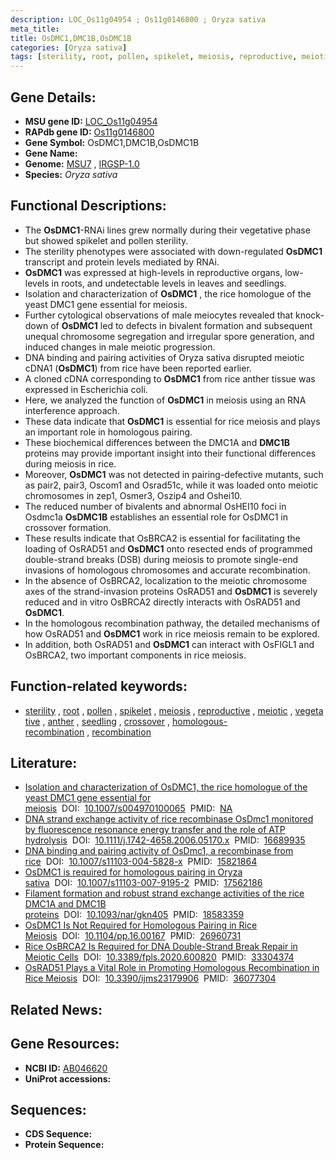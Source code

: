 ```yaml
---
description: LOC_Os11g04954 ; Os11g0146800 ; Oryza sativa
meta_title:
title: OsDMC1,DMC1B,OsDMC1B
categories: [Oryza sativa]
tags: [sterility, root, pollen, spikelet, meiosis, reproductive, meiotic, vegetative, anther, seedling, crossover, homologous recombination, recombination]
---
```


## Gene Details:
- **MSU gene ID:** [LOC_Os11g04954](http://rice.uga.edu/cgi-bin/ORF_infopage.cgi?orf=LOC_Os11g04954)  
- **RAPdb gene ID:** [Os11g0146800](https://rapdb.dna.affrc.go.jp/locus/?name=Os11g0146800)  
- **Gene Symbol:** OsDMC1,DMC1B,OsDMC1B
- **Gene Name:**
- **Genome:**  [MSU7](http://rice.uga.edu/)&nbsp;,&nbsp;[IRGSP-1.0](https://rapdb.dna.affrc.go.jp/download/irgsp1.html)
- **Species:** *Oryza sativa*

## Functional Descriptions:
   - The **OsDMC1**-RNAi lines grew normally during their vegetative phase but showed spikelet and pollen sterility.
   - The sterility phenotypes were associated with down-regulated **OsDMC1** transcript and protein levels mediated by RNAi.
   - **OsDMC1** was expressed at high-levels in reproductive organs, low-levels in roots, and undetectable levels in leaves and seedlings.
   - Isolation and characterization of **OsDMC1** , the rice homologue of the yeast DMC1 gene essential for meiosis.
   - Further cytological observations of male meiocytes revealed that knock-down of **OsDMC1** led to defects in bivalent formation and subsequent unequal chromosome segregation and irregular spore generation, and induced changes in male meiotic progression.
   - DNA binding and pairing activities of Oryza sativa disrupted meiotic cDNA1 (**OsDMC1**) from rice have been reported earlier.
   - A cloned cDNA corresponding to **OsDMC1** from rice anther tissue was expressed in Escherichia coli.
   - Here, we analyzed the function of **OsDMC1** in meiosis using an RNA interference approach.
   - These data indicate that **OsDMC1** is essential for rice meiosis and plays an important role in homologous pairing.
   - These biochemical differences between the DMC1A and **DMC1B** proteins may provide important insight into their functional differences during meiosis in rice.
   - Moreover, **OsDMC1** was not detected in pairing-defective mutants, such as pair2, pair3, Oscom1 and Osrad51c, while it was loaded onto meiotic chromosomes in zep1, Osmer3, Oszip4 and Oshei10.
   - The reduced number of bivalents and abnormal OsHEI10 foci in Osdmc1a **OsDMC1B** establishes an essential role for OsDMC1 in crossover formation.
   - These results indicate that OsBRCA2 is essential for facilitating the loading of OsRAD51 and **OsDMC1** onto resected ends of programmed double-strand breaks (DSB) during meiosis to promote single-end invasions of homologous chromosomes and accurate recombination.
   - In the absence of OsBRCA2, localization to the meiotic chromosome axes of the strand-invasion proteins OsRAD51 and **OsDMC1** is severely reduced and in vitro OsBRCA2 directly interacts with OsRAD51 and **OsDMC1**.
   - In the homologous recombination pathway, the detailed mechanisms of how OsRAD51 and **OsDMC1** work in rice meiosis remain to be explored.
   - In addition, both OsRAD51 and **OsDMC1** can interact with OsFIGL1 and OsBRCA2, two important components in rice meiosis.

## Function-related keywords:
   - [sterility](/tags/sterility/)&nbsp;,&nbsp;[root](/tags/root/)&nbsp;,&nbsp;[pollen](/tags/pollen/)&nbsp;,&nbsp;[spikelet](/tags/spikelet/)&nbsp;,&nbsp;[meiosis](/tags/meiosis/)&nbsp;,&nbsp;[reproductive](/tags/reproductive/)&nbsp;,&nbsp;[meiotic](/tags/meiotic/)&nbsp;,&nbsp;[vegetative](/tags/vegetative/)&nbsp;,&nbsp;[anther](/tags/anther/)&nbsp;,&nbsp;[seedling](/tags/seedling/)&nbsp;,&nbsp;[crossover](/tags/crossover/)&nbsp;,&nbsp;[homologous-recombination](/tags/homologous-recombination/)&nbsp;,&nbsp;[recombination](/tags/recombination/)

## Literature:
   - [Isolation and characterization of OsDMC1, the rice homologue of the yeast DMC1 gene essential for meiosis](https://www.doi.org/10.1007/s004970100065)&nbsp;&nbsp;DOI:&nbsp;&nbsp;[10.1007/s004970100065](https://www.doi.org/10.1007/s004970100065)&nbsp;&nbsp;PMID:&nbsp;&nbsp;[NA](https://pubmed.ncbi.nlm.nih.gov/NA/)
   - [DNA strand exchange activity of rice recombinase OsDmc1 monitored by fluorescence resonance energy transfer and the role of ATP hydrolysis](https://www.doi.org/10.1111/j.1742-4658.2006.05170.x)&nbsp;&nbsp;DOI:&nbsp;&nbsp;[10.1111/j.1742-4658.2006.05170.x](https://www.doi.org/10.1111/j.1742-4658.2006.05170.x)&nbsp;&nbsp;PMID:&nbsp;&nbsp;[16689935](https://pubmed.ncbi.nlm.nih.gov/16689935/)
   - [DNA binding and pairing activity of OsDmc1, a recombinase from rice](https://www.doi.org/10.1007/s11103-004-5828-x)&nbsp;&nbsp;DOI:&nbsp;&nbsp;[10.1007/s11103-004-5828-x](https://www.doi.org/10.1007/s11103-004-5828-x)&nbsp;&nbsp;PMID:&nbsp;&nbsp;[15821864](https://pubmed.ncbi.nlm.nih.gov/15821864/)
   - [OsDMC1 is required for homologous pairing in Oryza sativa](https://www.doi.org/10.1007/s11103-007-9195-2)&nbsp;&nbsp;DOI:&nbsp;&nbsp;[10.1007/s11103-007-9195-2](https://www.doi.org/10.1007/s11103-007-9195-2)&nbsp;&nbsp;PMID:&nbsp;&nbsp;[17562186](https://pubmed.ncbi.nlm.nih.gov/17562186/)
   - [Filament formation and robust strand exchange activities of the rice DMC1A and DMC1B proteins](https://www.doi.org/10.1093/nar/gkn405)&nbsp;&nbsp;DOI:&nbsp;&nbsp;[10.1093/nar/gkn405](https://www.doi.org/10.1093/nar/gkn405)&nbsp;&nbsp;PMID:&nbsp;&nbsp;[18583359](https://pubmed.ncbi.nlm.nih.gov/18583359/)
   - [OsDMC1 Is Not Required for Homologous Pairing in Rice Meiosis](https://www.doi.org/10.1104/pp.16.00167)&nbsp;&nbsp;DOI:&nbsp;&nbsp;[10.1104/pp.16.00167](https://www.doi.org/10.1104/pp.16.00167)&nbsp;&nbsp;PMID:&nbsp;&nbsp;[26960731](https://pubmed.ncbi.nlm.nih.gov/26960731/)
   - [Rice OsBRCA2 Is Required for DNA Double-Strand Break Repair in Meiotic Cells](https://www.doi.org/10.3389/fpls.2020.600820)&nbsp;&nbsp;DOI:&nbsp;&nbsp;[10.3389/fpls.2020.600820](https://www.doi.org/10.3389/fpls.2020.600820)&nbsp;&nbsp;PMID:&nbsp;&nbsp;[33304374](https://pubmed.ncbi.nlm.nih.gov/33304374/)
   - [OsRAD51 Plays a Vital Role in Promoting Homologous Recombination in Rice Meiosis](https://www.doi.org/10.3390/ijms23179906)&nbsp;&nbsp;DOI:&nbsp;&nbsp;[10.3390/ijms23179906](https://www.doi.org/10.3390/ijms23179906)&nbsp;&nbsp;PMID:&nbsp;&nbsp;[36077304](https://pubmed.ncbi.nlm.nih.gov/36077304/)

## Related News:

## Gene Resources:
- **NCBI ID:**  [AB046620](http://www.ncbi.nlm.nih.gov/nuccore/AB046620)
- **UniProt accessions:** [](https://www.uniprot.org/uniprotkb//entry)

## Sequences:
- **CDS Sequence:**
- **Protein Sequence:**
